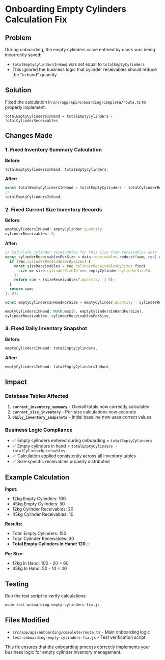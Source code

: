 # Onboarding Empty Cylinders Calculation Fix

## Problem

During onboarding, the empty cylinders value entered by users was being incorrectly saved:

- `totalEmptyCylindersInHand` was set equal to `totalEmptyCylinders`
- This ignored the business logic that cylinder receivables should reduce the "in hand" quantity

## Solution

Fixed the calculation in `src/app/api/onboarding/complete/route.ts` to properly implement:

```
totalEmptyCylindersInHand = totalEmptyCylinders - totalCylinderReceivables
```

## Changes Made

### 1. Fixed Inventory Summary Calculation

**Before:**

```typescript
totalEmptyCylindersInHand: totalEmptyCylinders,
```

**After:**

```typescript
const totalEmptyCylindersInHand = totalEmptyCylinders - totalCylinderReceivables;
// ...
totalEmptyCylindersInHand,
```

### 2. Fixed Current Size Inventory Records

**Before:**

```typescript
emptyCylindersInHand: emptyCylinder.quantity,
cylinderReceivables: 0,
```

**After:**

```typescript
// Calculate cylinder receivables for this size from receivables data
const cylinderReceivablesForSize = data.receivables.reduce((sum, rec) => {
  if (rec.cylinderReceivablesBySizes) {
    const sizeReceivables = rec.cylinderReceivablesBySizes.find(
      size => size.cylinderSizeId === emptyCylinder.cylinderSizeId
    );
    return sum + (sizeReceivables?.quantity || 0);
  }
  return sum;
}, 0);

const emptyCylindersInHandForSize = emptyCylinder.quantity - cylinderReceivablesForSize;

emptyCylindersInHand: Math.max(0, emptyCylindersInHandForSize),
cylinderReceivables: cylinderReceivablesForSize,
```

### 3. Fixed Daily Inventory Snapshot

**Before:**

```typescript
emptyCylindersInHand: totalEmptyCylinders,
```

**After:**

```typescript
emptyCylindersInHand: totalEmptyCylindersInHand,
```

## Impact

### Database Tables Affected

1. **`current_inventory_summary`** - Overall totals now correctly calculated
2. **`current_size_inventory`** - Per-size calculations now accurate
3. **`daily_inventory_snapshots`** - Initial baseline now uses correct values

### Business Logic Compliance

- ✅ Empty cylinders entered during onboarding = `totalEmptyCylinders`
- ✅ Empty cylinders in hand = `totalEmptyCylinders - totalCylinderReceivables`
- ✅ Calculation applied consistently across all inventory tables
- ✅ Size-specific receivables properly distributed

## Example Calculation

**Input:**

- 12kg Empty Cylinders: 100
- 45kg Empty Cylinders: 50
- 12kg Cylinder Receivables: 20
- 45kg Cylinder Receivables: 10

**Results:**

- Total Empty Cylinders: 150
- Total Cylinder Receivables: 30
- **Total Empty Cylinders In Hand: 120** ✅

**Per Size:**

- 12kg In Hand: 100 - 20 = 80
- 45kg In Hand: 50 - 10 = 40

## Testing

Run the test script to verify calculations:

```bash
node test-onboarding-empty-cylinders-fix.js
```

## Files Modified

- `src/app/api/onboarding/complete/route.ts` - Main onboarding logic
- `test-onboarding-empty-cylinders-fix.js` - Test verification script

This fix ensures that the onboarding process correctly implements your business logic for empty cylinder inventory management.

